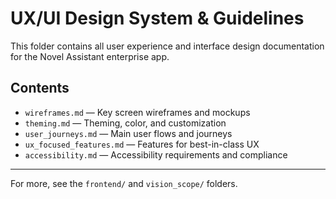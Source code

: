 # UX/UI Design System & Guidelines

This folder contains all user experience and interface design documentation for the Novel Assistant enterprise app.

## Contents

- `wireframes.md` — Key screen wireframes and mockups
- `theming.md` — Theming, color, and customization
- `user_journeys.md` — Main user flows and journeys
- `ux_focused_features.md` — Features for best-in-class UX
- `accessibility.md` — Accessibility requirements and compliance

---

For more, see the `frontend/` and `vision_scope/` folders.
